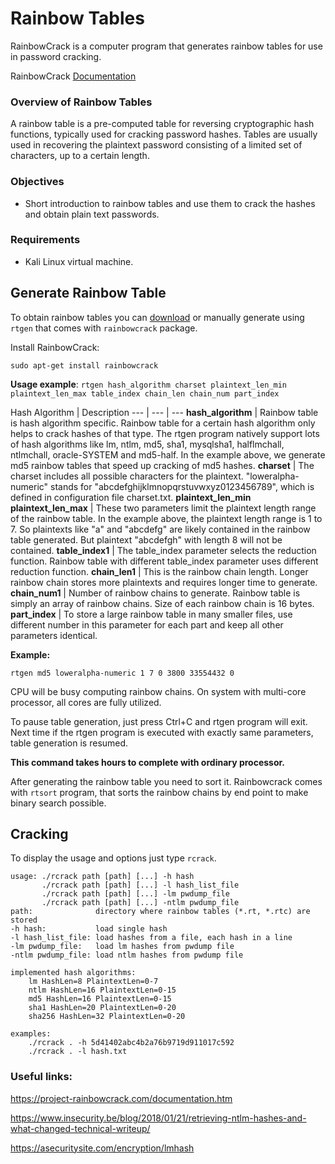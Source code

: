 # Rainbow Tables
RainbowCrack is a computer program that generates rainbow tables for use in password cracking.

RainbowCrack [Documentation](https://project-rainbowcrack.com/documentation.htm)

### Overview of Rainbow Tables
A rainbow table is a pre-computed table for reversing cryptographic hash functions, typically used for cracking password hashes. Tables are usually used in recovering the plaintext password consisting of a limited set of characters, up to a certain length.

### Objectives
* Short introduction to rainbow tables and use them to crack the hashes and obtain plain text passwords.

### Requirements
* Kali Linux virtual machine.

## Generate Rainbow Table
To obtain rainbow tables you can [download](https://freerainbowtables.com/) or manually generate using `rtgen` that comes with `rainbowcrack` package.

Install RainbowCrack:

`sudo apt-get install rainbowcrack`

**Usage example**:
`rtgen hash_algorithm charset plaintext_len_min plaintext_len_max table_index chain_len chain_num part_index`

Hash Algorithm | Description 
--- | --- | ---
**hash_algorithm** | Rainbow table is hash algorithm specific. Rainbow table for a certain hash algorithm only helps to crack hashes of that type. The rtgen program natively support lots of hash algorithms like lm, ntlm, md5, sha1, mysqlsha1, halflmchall, ntlmchall, oracle-SYSTEM and md5-half. In the example above, we generate md5 rainbow tables that speed up cracking of md5 hashes.
**charset**	| The charset includes all possible characters for the plaintext. "loweralpha-numeric" stands for "abcdefghijklmnopqrstuvwxyz0123456789", which is defined in configuration file charset.txt.
**plaintext_len_min plaintext_len_max** | These two parameters limit the plaintext length range of the rainbow table. In the example above, the plaintext length range is 1 to 7. So plaintexts like "a" and "abcdefg" are likely contained in the rainbow table generated. But plaintext "abcdefgh" with length 8 will not be contained.
**table_index1** | The table_index parameter selects the reduction function. Rainbow table with different table_index parameter uses different reduction function.
**chain_len1** | This is the rainbow chain length. Longer rainbow chain stores more plaintexts and requires longer time to generate.
**chain_num1** | Number of rainbow chains to generate. Rainbow table is simply an array of rainbow chains. Size of each rainbow chain is 16 bytes.
**part_index** | To store a large rainbow table in many smaller files, use different number in this parameter for each part and keep all other parameters identical.

**Example:**

`rtgen md5 loweralpha-numeric 1 7 0 3800 33554432 0`

CPU will be busy computing rainbow chains. On system with multi-core processor, all cores are fully utilized.

To pause table generation, just press Ctrl+C and rtgen program will exit. Next time if the rtgen program is executed with exactly same parameters, table generation is resumed.

**This command takes hours to complete with ordinary processor.**

After generating the rainbow table you need to sort it. Rainbowcrack comes with `rtsort` program, that sorts the rainbow chains by end point to make binary search possible.

## Cracking
To display the usage and options just type `rcrack`.
```
usage: ./rcrack path [path] [...] -h hash
       ./rcrack path [path] [...] -l hash_list_file
       ./rcrack path [path] [...] -lm pwdump_file
       ./rcrack path [path] [...] -ntlm pwdump_file
path:              directory where rainbow tables (*.rt, *.rtc) are stored
-h hash:           load single hash
-l hash_list_file: load hashes from a file, each hash in a line
-lm pwdump_file:   load lm hashes from pwdump file
-ntlm pwdump_file: load ntlm hashes from pwdump file

implemented hash algorithms:
    lm HashLen=8 PlaintextLen=0-7
    ntlm HashLen=16 PlaintextLen=0-15
    md5 HashLen=16 PlaintextLen=0-15
    sha1 HashLen=20 PlaintextLen=0-20
    sha256 HashLen=32 PlaintextLen=0-20

examples:
    ./rcrack . -h 5d41402abc4b2a76b9719d911017c592
    ./rcrack . -l hash.txt
```

### Useful links:

https://project-rainbowcrack.com/documentation.htm

https://www.insecurity.be/blog/2018/01/21/retrieving-ntlm-hashes-and-what-changed-technical-writeup/

https://asecuritysite.com/encryption/lmhash
